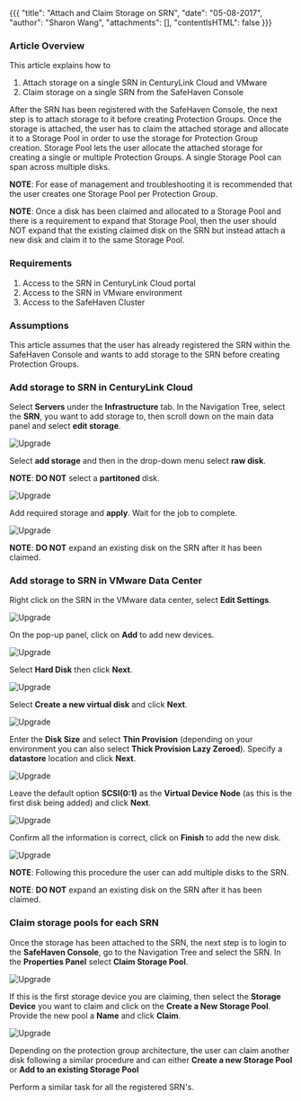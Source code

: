 {{{
  "title": "Attach and Claim Storage on SRN",
  "date": "05-08-2017",
  "author": "Sharon Wang",
  "attachments": [],
  "contentIsHTML": false
}}}

### Article Overview

This article explains how to
1. Attach storage on a single SRN in CenturyLink Cloud and VMware
2. Claim storage on a single SRN from the SafeHaven Console

After the SRN has been registered with the SafeHaven Console, the next step is to attach storage to it before creating Protection Groups. Once the storage is attached, the user has to claim the attached storage and allocate it to a Storage Pool in order to use the storage for Protection Group creation. Storage Pool lets the user allocate the attached storage for creating a single or multiple Protection Groups. A single Storage Pool can span across multiple disks.

**NOTE**: For ease of management and troubleshooting it is recommended that the user creates one Storage Pool per Protection Group.

**NOTE**: Once a disk has been claimed and allocated to a Storage Pool and there is a requirement to expand that Storage Pool, then the user should NOT expand that the existing claimed disk on the SRN but instead attach a new disk and claim it to the same Storage Pool.

### Requirements

1. Access to the SRN in CenturyLink Cloud portal
2. Access to the SRN in VMware environment
3. Access to the SafeHaven Cluster

### Assumptions

This article assumes that the user has already registered the SRN within the SafeHaven Console and wants to add storage to the SRN before creating Protection Groups.

### Add storage to SRN in CenturyLink Cloud

Select **Servers** under the **Infrastructure** tab. In the Navigation Tree, select the **SRN**, you want to add storage to, then scroll down on the main data panel and select **edit storage**.

![Upgrade](../../images/SH4.0/CreateNodes/Nodes16.png)

Select **add storage** and then in the drop-down menu select **raw disk**.

**NOTE**: **DO NOT** select a **partitoned** disk.

![Upgrade](../../images/SH4.0/CreateNodes/Nodes17.png)

Add required storage and **apply**. Wait for the job to complete.

![Upgrade](../../images/SH4.0/CreateNodes/Nodes18.png)

**NOTE**: **DO NOT** expand an existing disk on the SRN after it has been claimed.

### Add storage to SRN in VMware Data Center

Right click on the SRN in the VMware data center, select **Edit Settings**.

![Upgrade](../../images/SH4.0/AddStorage/add01.jpg)

On the pop-up panel, click on **Add** to add new devices.

![Upgrade](../../images/SH4.0/AddStorage/add02.png)

Select **Hard Disk** then click **Next**.

![Upgrade](../../images/SH4.0/AddStorage/add03.png)

Select **Create a new virtual disk** and click **Next**.

![Upgrade](../../images/SH4.0/AddStorage/add04.png)

Enter the **Disk Size** and select **Thin Provision** (depending on your environment you can also select **Thick Provision Lazy Zeroed**). Specify a **datastore** location and click **Next**.

![Upgrade](../../images/SH4.0/AddStorage/add08.png)

Leave the default option **SCSI(0:1)** as the **Virtual Device Node** (as this is the first disk being added) and click **Next**.

![Upgrade](../../images/SH4.0/AddStorage/add06.png)

Confirm all the information is correct, click on **Finish** to add the new disk.

![Upgrade](../../images/SH4.0/AddStorage/add07.png)

**NOTE**: Following this procedure the user can add multiple disks to the SRN.

**NOTE**: **DO NOT** expand an existing disk on the SRN after it has been claimed.

### Claim storage pools for each SRN

Once the storage has been attached to the SRN, the next step is to login to the **SafeHaven Console**, go to the Navigation Tree and select the SRN. In the **Properties Panel** select **Claim Storage Pool**.

![Upgrade](../../images/SH4.0/Cluster2/12.png)

If this is the first storage device you are claiming, then select the **Storage Device** you want to claim and click on the **Create a New Storage Pool**. Provide the new pool a **Name** and click **Claim**.

![Upgrade](../../images/SH4.0/Cluster2/13.png)

Depending on the protection group architecture, the user can claim another disk following a similar procedure and can either **Create a new Storage Pool** or **Add to an existing Storage Pool**

Perform a similar task for all the registered SRN's.
